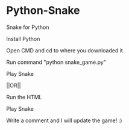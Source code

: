 # Python-Snake
Snake for Python



Install Python

Open CMD and cd to where you downloaded it

Run command "python snake_game.py"

Play Snake


||OR||

Run the HTML

Play Snake




Write a comment and I will update the game!
:)



